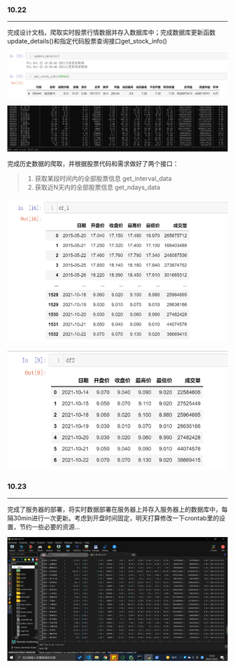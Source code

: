 ### 10.22

---------------

完成设计文档，爬取实时股票行情数据并存入数据库中；完成数据库更新函数update_details()和指定代码股票查询接口get_stock_info()

![image-20211022190338396](log\image-20211022190338396.png)

![image-20211022190613292](log\image-20211022190613292.png)

完成历史数据的爬取，并根据股票代码和需求做好了两个接口：

> 1. 获取某段时间内的全部股票信息 get_interval_data
> 2. 获取近N天内的全部股票信息 get_ndays_data

![image-20211023000136297](log\image-20211023000136297.png)

![image-20211023000231956](log\image-20211023000231956.png)

### 10.23

------------

完成了服务器的部署，将实时数据部署在服务器上并存入服务器上的数据库中，每隔30min进行一次更新。考虑到开盘时间固定，明天打算修改一下crontab里的设置，节约一些必要的资源...

![image-20211024002559131](log\image-20211024002559131.png)